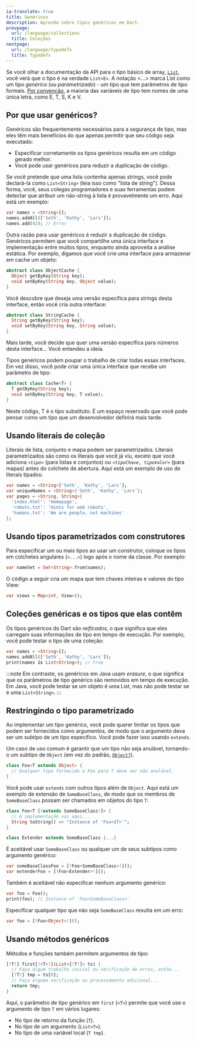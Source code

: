 ```yaml
---
ia-translate: true
title: Genéricos
description: Aprenda sobre tipos genéricos em Dart.
prevpage:
  url: /language/collections
  title: Coleções
nextpage:
  url: /language/typedefs
  title: Typedefs
---
```


<?code-excerpt replace="/ *\/\/\s+ignore_for_file:[^\n]+\n//g; /(^|\n) *\/\/\s+ignore:[^\n]+\n/$1/g; /(\n[^\n]+) *\/\/\s+ignore:[^\n]+\n/$1\n/g; / *\/\/\s+ignore:[^\n]+//g; /([A-Z]\w*)\d\b/$1/g"?>

Se você olhar a documentação da API para o tipo básico de array,
[`List`][`List`], você verá que o tipo é na
verdade `List<E>`. A notação \<...\> marca List como um tipo *genérico*
(ou *parametrizado*) - um tipo que tem
parâmetros de tipo formais.
[Por convenção][By convention], a maioria das variáveis de tipo tem nomes de uma
única letra, como E, T, S, K e V.

## Por que usar genéricos?

Genéricos são frequentemente necessários para a segurança de tipo,
mas eles têm mais benefícios do que apenas permitir que seu código seja
executado:

*   Especificar corretamente os tipos genéricos resulta em um código
    gerado melhor.
*   Você pode usar genéricos para reduzir a duplicação de código.

Se você pretende que uma lista contenha apenas strings, você pode
declará-la como `List<String>` (leia isso como "lista de string"). Dessa
forma, você, seus colegas programadores e suas ferramentas podem detectar
que atribuir um não-string à lista é provavelmente um erro. Aqui está um
exemplo:

```dart tag=fails-sa
var names = <String>[];
names.addAll(['Seth', 'Kathy', 'Lars']);
names.add(42); // Error
```

Outra razão para usar genéricos é reduzir a duplicação de código.
Genéricos permitem que você compartilhe uma única interface e
implementação entre muitos tipos, enquanto ainda aproveita a análise
estática. Por exemplo, digamos que você crie uma interface para
armazenar em cache um objeto:

<?code-excerpt "misc/lib/language_tour/generics/cache.dart (object-cache)"?>
```dart
abstract class ObjectCache {
  Object getByKey(String key);
  void setByKey(String key, Object value);
}
```

Você descobre que deseja uma versão específica para strings desta
interface, então você cria outra interface:

<?code-excerpt "misc/lib/language_tour/generics/cache.dart (string-cache)"?>
```dart
abstract class StringCache {
  String getByKey(String key);
  void setByKey(String key, String value);
}
```

Mais tarde, você decide que quer uma versão específica para números
desta interface... Você entendeu a ideia.

Tipos genéricos podem poupar o trabalho de criar todas essas interfaces.
Em vez disso, você pode criar uma única interface que recebe um
parâmetro de tipo:

<?code-excerpt "misc/lib/language_tour/generics/cache.dart (cache)"?>
```dart
abstract class Cache<T> {
  T getByKey(String key);
  void setByKey(String key, T value);
}
```

Neste código, T é o tipo substituto. É um espaço reservado que você
pode pensar como um tipo que um desenvolvedor definirá mais tarde.

## Usando literais de coleção

Literais de lista, conjunto e mapa podem ser parametrizados. Literais
parametrizados são como os literais que você já viu, exceto que você
adiciona <code>&lt;*tipo*></code> (para listas e conjuntos) ou
<code>&lt;*tipoChave*, *tipoValor*></code> (para mapas) antes do
colchete de abertura. Aqui está um exemplo de uso de literais tipados:

<?code-excerpt "misc/lib/language_tour/generics/misc.dart (collection-literals)"?>
```dart
var names = <String>['Seth', 'Kathy', 'Lars'];
var uniqueNames = <String>{'Seth', 'Kathy', 'Lars'};
var pages = <String, String>{
  'index.html': 'Homepage',
  'robots.txt': 'Hints for web robots',
  'humans.txt': 'We are people, not machines'
};
```

## Usando tipos parametrizados com construtores

Para especificar um ou mais tipos ao usar um construtor, coloque os
tipos em colchetes angulares (`<...>`) logo após o nome da classe. Por
exemplo:

<?code-excerpt "misc/test/language_tour/generics_test.dart (constructor-1)"?>
```dart
var nameSet = Set<String>.from(names);
```

O código a seguir cria um mapa que tem chaves inteiras e valores do
tipo View:

<?code-excerpt "misc/test/language_tour/generics_test.dart (constructor-2)"?>
```dart
var views = Map<int, View>();
```

## Coleções genéricas e os tipos que elas contêm

Os tipos genéricos do Dart são *reificados*, o que significa que eles
carregam suas informações de tipo em tempo de execução. Por exemplo,
você pode testar o tipo de uma coleção:

<?code-excerpt "misc/test/language_tour/generics_test.dart (generic-collections)"?>
```dart
var names = <String>[];
names.addAll(['Seth', 'Kathy', 'Lars']);
print(names is List<String>); // true
```

:::note
Em contraste, os genéricos em Java usam *erasure*, o que significa
que os parâmetros de tipo genérico são removidos em tempo de
execução. Em Java, você pode testar se um objeto é uma List, mas
não pode testar se é uma `List<String>`.
:::

## Restringindo o tipo parametrizado

Ao implementar um tipo genérico, você pode querer limitar os tipos
que podem ser fornecidos como argumentos, de modo que o argumento
deva ser um subtipo de um tipo específico. Você pode fazer isso usando
`extends`.

Um caso de uso comum é garantir que um tipo não seja anulável,
tornando-o um subtipo de `Object` (em vez do padrão,
[`Object?`][top-and-bottom]).

<?code-excerpt "misc/lib/language_tour/generics/misc.dart (non-nullable)"?>
```dart
class Foo<T extends Object> {
  // Qualquer tipo fornecido a Foo para T deve ser não anulável.
}
```

Você pode usar `extends` com outros tipos além de `Object`. Aqui
está um exemplo de extensão de `SomeBaseClass`, de modo que os membros de
`SomeBaseClass` possam ser chamados em objetos do tipo `T`:

<?code-excerpt "misc/lib/language_tour/generics/base_class.dart (generic)" replace="/extends SomeBaseClass(?=. \{)/[!$&!]/g"?>
```dart
class Foo<T [!extends SomeBaseClass!]> {
  // A implementação vai aqui...
  String toString() => "Instance of 'Foo<$T>'";
}

class Extender extends SomeBaseClass {...}
```

É aceitável usar `SomeBaseClass` ou qualquer um de seus subtipos
como argumento genérico:

<?code-excerpt "misc/test/language_tour/generics_test.dart (SomeBaseClass-ok)" replace="/Foo.\w+./[!$&!]/g"?>
```dart
var someBaseClassFoo = [!Foo<SomeBaseClass>!]();
var extenderFoo = [!Foo<Extender>!]();
```

Também é aceitável não especificar nenhum argumento genérico:

<?code-excerpt "misc/test/language_tour/generics_test.dart (no-generic-arg-ok)" replace="/expect\((.*?).toString\(\), .(.*?).\);/print($1); \/\/ $2/g"?>
```dart
var foo = Foo();
print(foo); // Instance of 'Foo<SomeBaseClass>'
```

Especificar qualquer tipo que não seja `SomeBaseClass` resulta em um
erro:

```dart tag=fails-sa
var foo = [!Foo<Object>!]();
```

## Usando métodos genéricos

Métodos e funções também permitem argumentos de tipo:

<!-- {{site.dartpad}}/a02c53b001977efa4d803109900f21bb -->
<!-- https://gist.github.com/a02c53b001977efa4d803109900f21bb -->
<?code-excerpt "misc/test/language_tour/generics_test.dart (method)" replace="/<T.(?=\()|T/[!$&!]/g"?>
```dart
[!T!] first[!<T>!](List<[!T!]> ts) {
  // Faça algum trabalho inicial ou verificação de erros, então...
  [!T!] tmp = ts[0];
  // Faça alguma verificação ou processamento adicional...
  return tmp;
}
```

Aqui, o parâmetro de tipo genérico em `first` (`<T>`) permite que
você use o argumento de tipo `T` em vários lugares:

*   No tipo de retorno da função (`T`).
*   No tipo de um argumento (`List<T>`).
*   No tipo de uma variável local (`T tmp`).

[`List`]: {{site.dart-api}}/dart-core/List-class.html
[By convention]: /effective-dart/design#do-follow-existing-mnemonic-conventions-when-naming-type-parameters
[top-and-bottom]: /null-safety/understanding-null-safety#top-and-bottom
